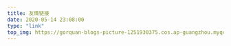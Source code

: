 ```yaml
---
title: 友情链接
date: 2020-05-14 23:08:00
type: "link"
top_img: https://gorquan-blogs-picture-1251930375.cos.ap-guangzhou.myqcloud.com/friend.jpg
---
```

